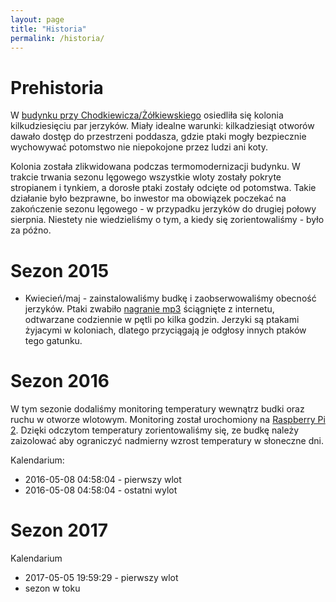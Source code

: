 ```yaml
---
layout: page
title: "Historia"
permalink: /historia/
---
```



Prehistoria
===========
W [budynku przy Chodkiewicza/Żółkiewskiego](/miejsce) osiedliła się kolonia kilkudziesięciu par jerzyków. Miały idealne warunki:
kilkadziesiąt otworów dawało dostęp do przestrzeni poddasza, gdzie ptaki  mogły bezpiecznie wychowywać potomstwo nie niepokojone przez ludzi ani koty.

Kolonia została zlikwidowana podczas termomodernizacji budynku. W trakcie trwania sezonu lęgowego wszystkie wloty zostały 
pokryte stropianem i tynkiem, a  dorosłe ptaki zostały odcięte od potomstwa. Takie działanie było bezprawne, bo inwestor ma obowiązek
poczekać na zakończenie sezonu lęgowego - w przypadku jerzyków do drugiej połowy sierpnia. Niestety nie wiedzieliśmy o tym, 
a kiedy się zorientowaliśmy - było za późno.


Sezon 2015
==========
- Kwiecień/maj - zainstalowaliśmy budkę i zaobserwowaliśmy obecność jerzyków. Ptaki zwabiło 
[nagranie mp3]({{site.url}}/media/glosy_pary_jerzykow.mp3) ściągnięte z internetu,
odtwarzane codziennie w pętli po kilka godzin. Jerzyki są ptakami żyjacymi w koloniach, dlatego przyciągają je odgłosy innych ptaków tego gatunku.

Sezon 2016
==========
W tym sezonie dodaliśmy monitoring temperatury wewnątrz budki oraz ruchu w otworze wlotowym. Monitoring został urochomiony na 
[Raspberry Pi 2](https://en.wikipedia.org/wiki/Raspberry_Pi). Dzięki odczytom temperatury zorientowaliśmy się, ze budkę należy zaizolować
aby ograniczyć nadmierny wzrost temperatury w słoneczne dni.

Kalendarium:
- 2016-05-08 04:58:04 - pierwszy wlot
- 2016-05-08 04:58:04 - ostatni wylot


Sezon 2017
==========

Kalendarium
- 2017-05-05 19:59:29 - pierwszy wlot
- sezon w toku


